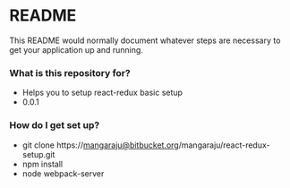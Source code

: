 # README #

This README would normally document whatever steps are necessary to get your application up and running.

### What is this repository for? ###

* Helps you to setup react-redux basic setup
* 0.0.1

### How do I get set up? ###

* git clone https://mangaraju@bitbucket.org/mangaraju/react-redux-setup.git
* npm install 
* node webpack-server